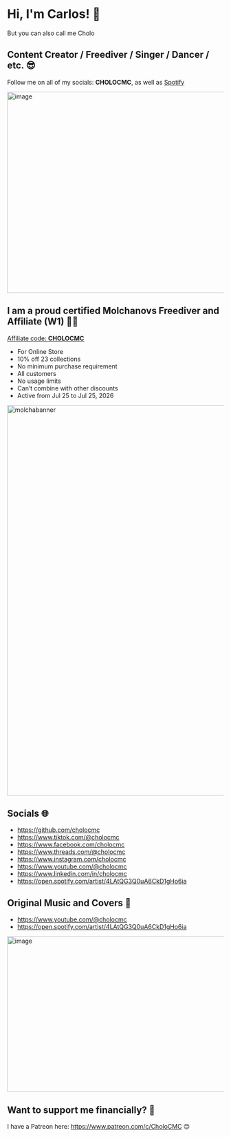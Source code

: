 # Hi, I'm Carlos! 👋

But you can also call me Cholo

## Content Creator / Freediver / Singer / Dancer / etc. 😎

Follow me on all of my socials: **CHOLOCMC**, as well as [Spotify](https://open.spotify.com/artist/4LAtQG3Q0uA6CkD1gHo6ia)

<img width="1436" height="467" alt="image" src="https://github.com/user-attachments/assets/1871c9b6-c599-43b1-9816-ee57a1442885" />

## I am a proud certified Molchanovs Freediver and Affiliate (W1) 🧜‍♂️

[Affiliate code: **CHOLOCMC**](https://molchanovs.com/collections/all-products?srsltid=AfmBOopl6ENsGXtpnAUofcy6o-KNX_gSvJ5d3UJ5_LP09Wr_knsu4nTM)
- For Online Store
- 10% off 23 collections
- No minimum purchase requirement
- All customers
- No usage limits
- Can’t combine with other discounts
- Active from Jul 25 to Jul 25, 2026

<img width="1600" height="907" alt="molchabanner" src="https://github.com/user-attachments/assets/184eeff3-f319-4b35-b969-f8b6cfcad28a" />

## Socials 🌐

- https://github.com/cholocmc
- https://www.tiktok.com/@cholocmc
- https://www.facebook.com/cholocmc
- https://www.threads.com/@cholocmc
- https://www.instagram.com/cholocmc
- https://www.youtube.com/@cholocmc
- https://www.linkedin.com/in/cholocmc
- https://open.spotify.com/artist/4LAtQG3Q0uA6CkD1gHo6ia

## Original Music and Covers 🤘

- https://www.youtube.com/@cholocmc
- https://open.spotify.com/artist/4LAtQG3Q0uA6CkD1gHo6ia

<img width="1018" height="361" alt="image" src="https://github.com/user-attachments/assets/ad7fcae6-1367-4d86-bade-c0d34e3cba86" />

## Want to support me financially? 💞

I have a Patreon here: https://www.patreon.com/c/CholoCMC 😊
